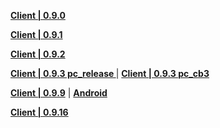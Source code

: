 **[Client | 0.9.0](https://autopatchcnws.yuanshen.com/client_app/pc_release/YuanShen_0.9.0.zip)**

**[Client | 0.9.1](https://autopatchcnws.yuanshen.com/client_app/pc_release/YuanShen_0.9.1.zip)**

**[Client | 0.9.2](https://autopatchcnws.yuanshen.com/client_app/pc_release/YuanShen_0.9.2.zip)**

**[Client | 0.9.3 pc_release ](https://autopatchcnws.yuanshen.com/client_app/pc_release/YuanShen_0.9.3.zip)** | **[Client | 0.9.3 pc_cb3 ](https://autopatchcnws.yuanshen.com/client_app/pc_cb3/YuanShen_0.9.3.zip)**

**[Client | 0.9.9](https://autopatchcnws.yuanshen.com/client_app/pc_cb3/YuanShen_0.9.9.zip)** | **[Android](https://hk4e-download-sync-bj.oss-cn-beijing.aliyuncs.com/client_app/yuanshen_0.9.9.apk)**

**[Client | 0.9.16](https://autopatchcnws.yuanshen.com/client_app/pc_bilibili/c39c3898fbaef1a2cd8d8884eba6f7d7/YuanShen_0.9.16.zip)**
